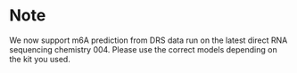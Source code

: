 # Note  
We now support m6A prediction from DRS data run on the latest direct RNA sequencing chemistry 004. Please use the correct models depending on the kit you used.
